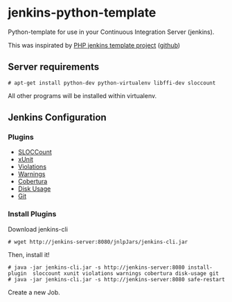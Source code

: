 jenkins-python-template
=======================

Python-template for use in your Continuous Integration Server (jenkins).

This was inspirated by [PHP jenkins template project](http://jenkins-php.org/) ([github](https://github.com/sebastianbergmann/php-jenkins-template))

## Server requirements
```shell
# apt-get install python-dev python-virtualenv libffi-dev sloccount
```

All other programs will be installed within virtualenv.

## Jenkins Configuration

### Plugins
* [SLOCCount](http://wiki.jenkins-ci.org/display/JENKINS/SLOCCount+Plugin)
* [xUnit](http://wiki.jenkins-ci.org/display/JENKINS/xUnit+Plugin)
* [Violations](http://wiki.jenkins-ci.org/display/JENKINS/Violations)
* [Warnings](https://wiki.jenkins-ci.org/display/JENKINS/Warnings+Plugin)
* [Cobertura](https://wiki.jenkins-ci.org/display/JENKINS/Cobertura+Plugin)
* [Disk Usage](https://wiki.jenkins-ci.org/display/JENKINS/Disk+Usage+Plugin)
* [Git](https://wiki.jenkins-ci.org/display/JENKINS/Git+Plugin)

### Install Plugins

Download jenkins-cli
```shell
# wget http://jenkins-server:8080/jnlpJars/jenkins-cli.jar
```

Then, install it!
```shell
# java -jar jenkins-cli.jar -s http://jenkins-server:8080 install-plugin  sloccount xunit violations warnings cobertura disk-usage git
# java -jar jenkins-cli.jar -s http://jenkins-server:8080 safe-restart
```

Create a new Job.
